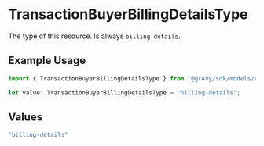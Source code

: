 # TransactionBuyerBillingDetailsType

The type of this resource. Is always `billing-details`.

## Example Usage

```typescript
import { TransactionBuyerBillingDetailsType } from "@gr4vy/sdk/models/components";

let value: TransactionBuyerBillingDetailsType = "billing-details";
```

## Values

```typescript
"billing-details"
```